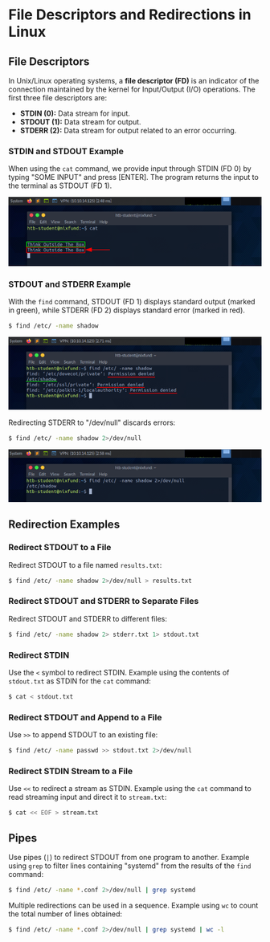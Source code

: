 # File Descriptors and Redirections in Linux

## File Descriptors

In Unix/Linux operating systems, a **file descriptor (FD)** is an indicator of the connection maintained by the kernel for Input/Output (I/O) operations. The first three file descriptors are:

- **STDIN (0):** Data stream for input.
- **STDOUT (1):** Data stream for output.
- **STDERR (2):** Data stream for output related to an error occurring.

### STDIN and STDOUT Example

When using the `cat` command, we provide input through STDIN (FD 0) by typing "SOME INPUT" and press [ENTER]. The program returns the input to the terminal as STDOUT (FD 1).

![alt text](/Images/image-2.png)

### STDOUT and STDERR Example

With the `find` command, STDOUT (FD 1) displays standard output (marked in green), while STDERR (FD 2) displays standard error (marked in red).

```bash
$ find /etc/ -name shadow
```

![alt text](/Images/image-3.png)

Redirecting STDERR to "/dev/null" discards errors:

```bash
$ find /etc/ -name shadow 2>/dev/null
```

![alt text](/Images/image-4.png)

## Redirection Examples

### Redirect STDOUT to a File

Redirect STDOUT to a file named `results.txt`:

```bash
$ find /etc/ -name shadow 2>/dev/null > results.txt
```

### Redirect STDOUT and STDERR to Separate Files

Redirect STDOUT and STDERR to different files:

```bash
$ find /etc/ -name shadow 2> stderr.txt 1> stdout.txt
```

### Redirect STDIN

Use the `<` symbol to redirect STDIN. Example using the contents of `stdout.txt` as STDIN for the `cat` command:

```bash
$ cat < stdout.txt
```

### Redirect STDOUT and Append to a File

Use `>>` to append STDOUT to an existing file:

```bash
$ find /etc/ -name passwd >> stdout.txt 2>/dev/null
```

### Redirect STDIN Stream to a File

Use `<<` to redirect a stream as STDIN. Example using the `cat` command to read streaming input and direct it to `stream.txt`:

```bash
$ cat << EOF > stream.txt
```

## Pipes

Use pipes (`|`) to redirect STDOUT from one program to another. Example using `grep` to filter lines containing "systemd" from the results of the `find` command:

```bash
$ find /etc/ -name *.conf 2>/dev/null | grep systemd
```

Multiple redirections can be used in a sequence. Example using `wc` to count the total number of lines obtained:

```bash
$ find /etc/ -name *.conf 2>/dev/null | grep systemd | wc -l
```
